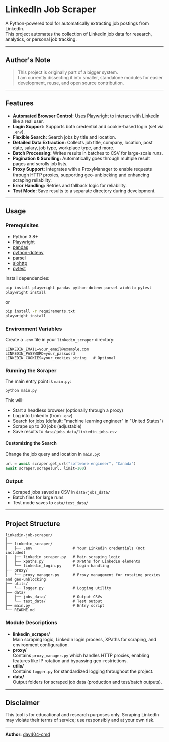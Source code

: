 # LinkedIn Job Scraper

A Python-powered tool for automatically extracting job postings from LinkedIn.  
This project automates the collection of LinkedIn job data for research, analytics, or personal job tracking.

---

## Author's Note

> This project is originally part of a bigger system.  
> I am currently dissecting it into smaller, standalone modules for easier development, reuse, and open source contribution.

---

## Features

- **Automated Browser Control:** Uses Playwright to interact with LinkedIn like a real user.
- **Login Support:** Supports both credential and cookie-based login (set via `.env`).
- **Flexible Search:** Search jobs by title and location.
- **Detailed Data Extraction:** Collects job title, company, location, post date, salary, job type, workplace type, and more.
- **Batch Processing:** Writes results in batches to CSV for large-scale runs.
- **Pagination & Scrolling:** Automatically goes through multiple result pages and scrolls job lists.
- **Proxy Support:** Integrates with a ProxyManager to enable requests through HTTP proxies, supporting geo-unblocking and enhancing scraping reliability.
- **Error Handling:** Retries and fallback logic for reliability.
- **Test Mode:** Save results to a separate directory during development.

---

## Usage

### Prerequisites

- Python 3.8+
- [Playwright](https://playwright.dev/python/)
- [pandas](https://pandas.pydata.org/)
- [python-dotenv](https://pypi.org/project/python-dotenv/)
- [parsel](https://pypi.org/project/parsel/)
- [aiohttp](https://docs.aiohttp.org/)
- [pytest](https://docs.pytest.org/)

Install dependencies:

```bash
pip install playwright pandas python-dotenv parsel aiohttp pytest 
playwright install
```
or 
```bash
pip install -r requirements.txt
playwright install
```

### Environment Variables

Create a `.env` file in your `linkedin_scraper` directory:

```
LINKEDIN_EMAIL=your_email@example.com
LINKEDIN_PASSWORD=your_password
LINKEDIN_COOKIES=your_cookies_string   # Optional
```

### Running the Scraper

The main entry point is `main.py`:

```bash
python main.py
```

This will:

- Start a headless browser (optionally through a proxy)
- Log into LinkedIn (from `.env`)
- Search for jobs (default: "machine learning engineer" in "United States")
- Scrape up to 30 jobs (adjustable)
- Save results to `data/jobs_data/linkedin_jobs.csv`

#### Customizing the Search

Change the job query and location in `main.py`:

```python
url = await scraper.get_url("software engineer", "Canada")
await scraper.scrape(url, limit=100)
```

### Output

- Scraped jobs saved as CSV in `data/jobs_data/`
- Batch files for large runs
- Test mode saves to `data/test_data/`

---

## Project Structure

```
linkedin-job-scraper/
│
├── linkedin_scraper/
│   ├── .env                  # Your LinkedIn credentials (not included)
│   ├── linkedin_scraper.py   # Main scraping logic
│   ├── xpaths.py             # XPaths for LinkedIn elements
│   └── linkedin_login.py     # Login handling
├── proxy/
│   └── proxy_manager.py      # Proxy management for rotating proxies and geo-unblocking
├── utils/
│   └── logger.py             # Logging utility
├── data/
│   ├── jobs_data/            # Output CSVs
│   └── test_data/            # Test output
├── main.py                   # Entry script
└── README.md
```

### Module Descriptions

- **linkedin_scraper/**  
  Main scraping logic, LinkedIn login process, XPaths for scraping, and environment configuration.
- **proxy/**  
  Contains `proxy_manager.py` which handles HTTP proxies, enabling features like IP rotation and bypassing geo-restrictions.
- **utils/**  
  Contains `logger.py` for standardized logging throughout the project.
- **data/**  
  Output folders for scraped job data (production and test/batch outputs).

---

## Disclaimer

This tool is for educational and research purposes only. Scraping LinkedIn may violate their terms of service; use responsibly and at your own risk.

---

**Author:** [dav404-cmd](https://github.com/dav404-cmd)